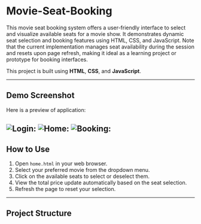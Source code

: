 # Movie-Seat-Booking
This movie seat booking system offers a user-friendly interface to select and visualize available seats for a movie show. It demonstrates dynamic seat selection and booking features using HTML, CSS, and JavaScript. Note that the current implementation manages seat availability during the session and resets upon page refresh, making it ideal as a learning project or prototype for booking interfaces.

This project is built using **HTML**, **CSS**, and **JavaScript**.

---

## Demo Screenshot

Here is a preview of application:

![Login:](img/login.png)
![Home:](Movie-Seat-Booking/img/homepage.png)
![Booking:](Movie-Seat-Booking/img/booking.png)
---

## How to Use

1. Open `home.html` in your web browser.
2. Select your preferred movie from the dropdown menu.
3. Click on the available seats to select or deselect them.
4. View the total price update automatically based on the seat selection.
5. Refresh the page to reset your selection.

---

## Project Structure

